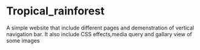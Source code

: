 # Tropical_rainforest
A simple website that include different pages and demenstration of vertical navigation bar.
It also include CSS effects,media query and gallary view of some images 
